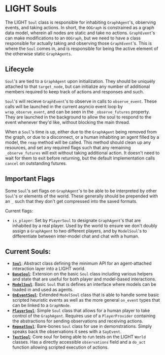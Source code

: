 # LIGHT Souls

The LIGHT `Soul` class is responsible for inhabiting `GraphAgent`'s, observing events, and taking actions. In short, the `OOGraph` is constrained as a graph data model, wherein all nodes are static and take no actions. `GraphEvent`'s can make modifications to an `OOGraph`, but we need to have a class responsible for actually taking and observing those `GraphEvent`'s. This is where the `Soul` comes in, and is responsible for being the active element of the otherwise static `GraphAgents`.

## Lifecycle
`Soul`'s are tied to a `GraphAgent` upon initialization. They should be uniquely attached to that `target_node`, but can initialize any number of additional members required to keep track of actions and responses and such.

`Soul`'s will recieve `GraphEvent`'s to observe in calls to `observe_event`. These calls will be launched in the current asyncio event loop by `wrap_observe_event`, and can be seen in the `_observe_futures` property. They are launched in the background to allow the soul to respond to the event whenever they'd like, without blocking the main thread.

When a `Soul`'s time is up, either due to the `GraphAgent` being removed from the graph, or due to a disconnect, or a human inhabiting an agent filled by a model, the `reap` method will be called. This method should clean up any resources, and set any required flags such that any remaining `_observe_futures` will exit without taking additional action. It doesn't need to wait for them to exit before returning, but the default implementation calls `cancel` on outstanding futures.

## Important Flags

Some `Soul`'s set flags on `GraphAgent`'s to be able to be interpreted by other `Soul`'s or elements of the world. These generally should be prepended with an `_` such that they don't get compressed into the saved formats.

Current flags:
- `is_player`: Set by `PlayerSoul` to designate `GraphAgent`'s that are inhabited by a real player. Used by the world to ensure we don't doubly assign a `GraphAgent` to two different players, and by `ModelSoul`'s to differentiate between inter-model chat and chat with a human.

## Current Souls:
- [**`Soul`**](https://github.com/facebookresearch/LIGHT/tree/main/light/world/souls/soul.py): Abstract class defining the minimum API for an agent-attached interaction layer into a LIGHT world.
- [**`BaseSoul`**](https://github.com/facebookresearch/LIGHT/tree/main/light/world/souls/base_soul.py): Extension on the basic `Soul` class including various helpers and state that are useful for both player and model-based interactions.
- [**`ModelSoul`**](https://github.com/facebookresearch/LIGHT/tree/main/light/world/souls/model_soul.py): Basic `Soul` that is defines an interface where models can be loaded in and used as agents.
- [**`OnEventSoul`**](https://github.com/facebookresearch/LIGHT/tree/main/light/world/souls/on_event_soul.py): Extended `ModelSoul` class that is able to handle some basic scripted heuristic events as well as the more general `on_event` types that can be linked to a `GraphNode`.
- [**`PlayerSoul`**](https://github.com/facebookresearch/LIGHT/tree/main/light/world/souls/player_soul.py): Simple `Soul` class that allows for a human player to take control of the `GraphAgent`. Requires use of a `PlayerProvider` containing the abstractions for sending observations and receiving actions.
- [**`RepeatSoul`**](https://github.com/facebookresearch/LIGHT/tree/main/light/world/souls/repeat_soul.py): Bare-bones `Soul` class for use in demonstrations. Simply speaks back the observations it sees with a `SayEvent`.
- [**`TestSoul`**](https://github.com/facebookresearch/LIGHT/tree/main/light/world/souls/_test_soul.py): Core soul for being able to run tests on the LIGHT `World` classes. Has a directly accessible `observations` field and a `do_act` function allowing scripted execution of actions.
